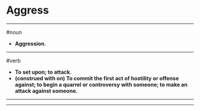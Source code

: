 # Aggress
---
#noun
- **Aggression.**
---
#verb
- **To set upon; to attack.**
- **(construed with on) To commit the first act of hostility or offense against; to begin a quarrel or controversy with someone; to make an attack against someone.**
---
---
